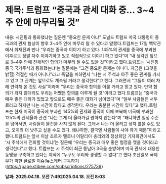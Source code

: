# **제목: 트럼프 “중국과 관세 대화 중… 3~4주 안에 마무리될 것”**

  내용: 시진핑과 통화했냐는 질문엔 “중요한 문제 아냐”										도널드 트럼프 미국 대통령이 중국과의 관세 협상이 향후 3~4주 안에 마무리 될 수 있다고 말했다.트럼프는 17일 백악관에서 취재진과 만나 “우리는 중국과 이야기 하고 있다. 145%의 관세를 중국에 부과한 이후로도 정말 자주 이야기하고 있고 직접적으로 이야기 하고 있다”며 “내 생각엔 앞으로 3~4주 안에 전체적인 합의가 마무리 될 수도 있을 것”이라고 했다.트럼프는 ‘시진핑 중국 국가주석과 통화했는냐’는 질문에는 “그건 중요한 문제는 아니다. 지금은 (그것을 밝힐) 적절한 때가 아니다”라고 즉답을 피하면서 “나는 시 주석과 아주 좋은 관계를 가지고 있고 그 관계는 앞으로도 계속될 거라고 생각한다”고 했다. 그러면서 “그들이 여러 차례 연락해 온 것도 사실”이라며 “우리는 중국과 합의를 이룰 거라고 믿고 있다. 만약 합의가 되지 않더라도 우리는 어쨌든 합의를 이루게 될 것”이라고 했다.트럼프는 “중국과 매우 좋은 대화가 있었고 앞으로도 매우 좋은 대화가 남아있다”며 “일부 사람들은 서두르라고 하지만 나는 시간이 많다고 생각한다. 우리는 충분한 시간이 있다”고 했다.트럼프는 현재 미국이 중국에 부과한 145%의 관세와 중국이 이에 보복해 미국에 부과한 125%의 관세율과 관련 “나는 그게 더 올라가길 원하지 않는다”며 “왜냐하면 일정 수준을 넘어서면, 사람들이 물건을 사지 않게 된다. 그래서 나는 더 올리고 싶지 않을 수도 있고, 오히려 더 낮추고 싶을 수도 있다. 왜냐하면, 결국엔 사람들이 사야 하기 때문”이라고 했다.트럼프는 앞서 이날 조르자 멜로니 이탈리아 총리와의 정상회담 기자회견에서도 ‘시 주석에게 전화할 것이냐’는 질문에 “우리는 중국과 매우 좋은 협정을 맺을 것이라고 생각한다”고 했다. 트럼프는 시 주석이 최근 동남아 3국을 순방하며 미국 관세에 대응한 동맹을 구축하고 있다는 지적에 “누구도 우리와 경쟁할 수 없다”고 했다.조선일보 국제부가 픽한 글로벌 이슈!뉴스레터 구독하기(https://page.stibee.com/subscriptions/275739)

  **날짜: 2025.04.18. 오전 7:492025.04.18. 오전 8:03**